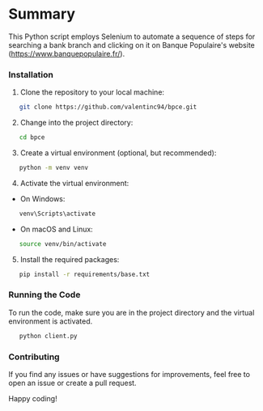 # Summary

This Python script employs Selenium to automate a sequence of steps for searching a bank branch and clicking on it on Banque Populaire's website (https://www.banquepopulaire.fr/).

### Installation

1.  Clone the repository to your local machine:

```sh
   git clone https://github.com/valentinc94/bpce.git
```

2.  Change into the project directory:

```sh
   cd bpce
```

3.  Create a virtual environment (optional, but recommended):

```sh
   python -m venv venv
```

4.  Activate the virtual environment:

-   On Windows:

```sh
   venv\Scripts\activate
```

-   On macOS and Linux:

```sh
   source venv/bin/activate
```

5.  Install the required packages:

```sh
   pip install -r requirements/base.txt
```

### Running the Code

To run the code, make sure you are in the project directory and the virtual environment is activated.

```sh
   python client.py
```

### Contributing

If you find any issues or have suggestions for improvements, feel free to open an issue or create a pull request.

Happy coding!
